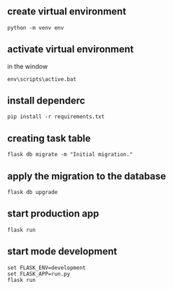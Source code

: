 ## create virtual environment
````
python -m venv env
````
## activate virtual environment
in the window
````
env\scripts\active.bat
````

##  install dependerc
````
pip install -r requirements.txt
````

## creating task table
````
flask db migrate -m "Initial migration."
````

## apply the migration to the database
````
flask db upgrade
````

## start production app
````
flask run
````

## start mode development
````
set FLASK_ENV=development
set FLASK_APP=run.py
flask run
````
